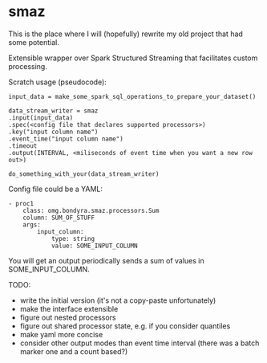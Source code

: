 # smaz
This is the place where I will (hopefully) rewrite my old project that had some potential.

Extensible wrapper over Spark Structured Streaming that facilitates custom processing.

Scratch usage (pseudocode):
```
input_data = make_some_spark_sql_operations_to_prepare_your_dataset()

data_stream_writer = smaz
.input(input_data)
.spec(<config file that declares supported processors>)
.key("input column name")
.event_time("input column name")
.timeout 
.output(INTERVAL, <miliseconds of event time when you want a new row out>)

do_something_with_your(data_stream_writer)
```

Config file could be a YAML:
```
- proc1
    class: omg.bondyra.smaz.processors.Sum
    column: SUM_OF_STUFF
    args:
        input_column:
            type: string
            value: SOME_INPUT_COLUMN
```
You will get an output periodically sends a sum of values in SOME_INPUT_COLUMN.


TODO:
- write the initial version (it's not a copy-paste unfortunately)
- make the interface extensible
- figure out nested processors
- figure out shared processor state, e.g. if you consider quantiles
- make yaml more concise
- consider other output modes than event time interval (there was a batch marker one and a count based?)
 